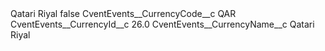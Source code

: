 <?xml version="1.0" encoding="UTF-8"?>
<CustomMetadata xmlns="http://soap.sforce.com/2006/04/metadata" xmlns:xsi="http://www.w3.org/2001/XMLSchema-instance" xmlns:xsd="http://www.w3.org/2001/XMLSchema">
    <label>Qatari Riyal</label>
    <protected>false</protected>
    <values>
        <field>CventEvents__CurrencyCode__c</field>
        <value xsi:type="xsd:string">QAR</value>
    </values>
    <values>
        <field>CventEvents__CurrencyId__c</field>
        <value xsi:type="xsd:double">26.0</value>
    </values>
    <values>
        <field>CventEvents__CurrencyName__c</field>
        <value xsi:type="xsd:string">Qatari Riyal</value>
    </values>
</CustomMetadata>
